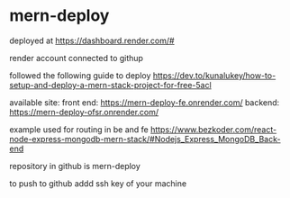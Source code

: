 # mern-deploy

deployed at https://dashboard.render.com/#

render account connected to githup

followed the following guide to deploy
https://dev.to/kunalukey/how-to-setup-and-deploy-a-mern-stack-project-for-free-5acl

available site:
front end: https://mern-deploy-fe.onrender.com/
backend: https://mern-deploy-ofsr.onrender.com/

example used for routing in be and fe
https://www.bezkoder.com/react-node-express-mongodb-mern-stack/#Nodejs_Express_MongoDB_Back-end

repository in github is mern-deploy

to push to github addd ssh key of your machine
